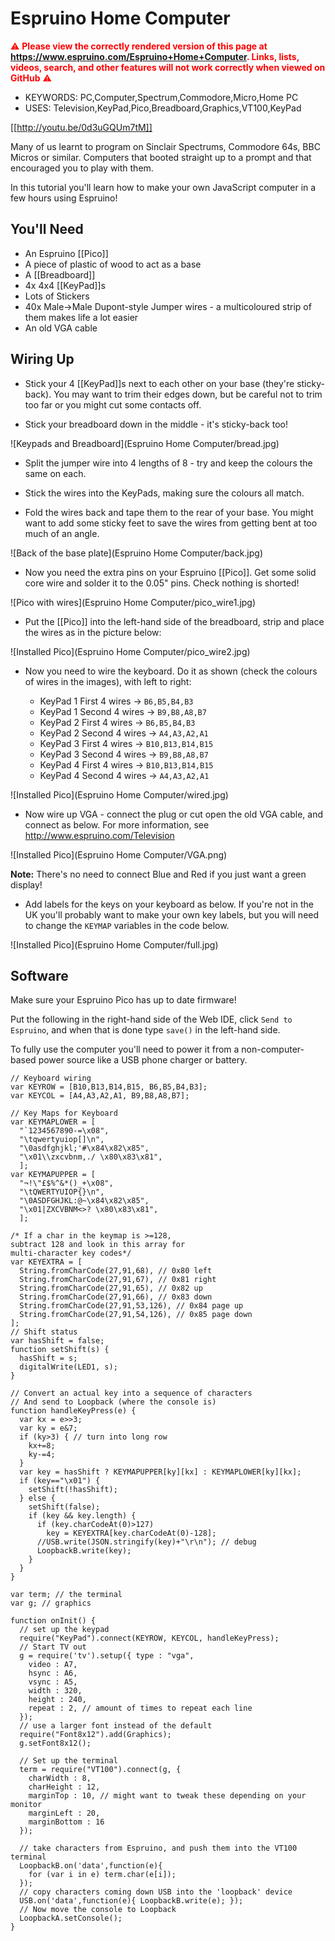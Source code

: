 <!--- Copyright (c) 2015 Gordon Williams, Pur3 Ltd. See the file LICENSE for copying permission. -->
Espruino Home Computer
======================

<span style="color:red">:warning: **Please view the correctly rendered version of this page at https://www.espruino.com/Espruino+Home+Computer. Links, lists, videos, search, and other features will not work correctly when viewed on GitHub** :warning:</span>

* KEYWORDS: PC,Computer,Spectrum,Commodore,Micro,Home PC
* USES: Television,KeyPad,Pico,Breadboard,Graphics,VT100,KeyPad

[[http://youtu.be/0d3uGQUm7tM]]

Many of us learnt to program on Sinclair Spectrums, Commodore 64s, BBC Micros or similar. Computers that booted straight up to a prompt and that encouraged you to play with them.

In this tutorial you'll learn how to make your own JavaScript computer in a few hours using Espruino!


You'll Need
----------

* An Espruino [[Pico]]
* A piece of plastic of wood to act as a base
* A [[Breadboard]]
* 4x 4x4 [[KeyPad]]s
* Lots of Stickers
* 40x Male->Male Dupont-style Jumper wires - a multicoloured strip of them makes life a lot easier
* An old VGA cable

Wiring Up
--------

* Stick your 4 [[KeyPad]]s next to each other on your base (they're sticky-back). You may want to trim their edges down, but be careful not to trim too far or you might cut some contacts off.

* Stick your breadboard down in the middle - it's sticky-back too!

![Keypads and Breadboard](Espruino Home Computer/bread.jpg)

* Split the jumper wire into 4 lengths of 8 - try and keep the colours the same on each.

* Stick the wires into the KeyPads, making sure the colours all match.

* Fold the wires back and tape them to the rear of your base. You might want to add some sticky feet to save the wires from getting bent at too much of an angle.

![Back of the base plate](Espruino Home Computer/back.jpg)

* Now you need the extra pins on your Espruino [[Pico]]. Get some solid core wire and solder it to the 0.05" pins. Check nothing is shorted!

![Pico with wires](Espruino Home Computer/pico_wire1.jpg)

* Put the [[Pico]] into the left-hand side of the breadboard, strip and place the wires as in the picture below:

![Installed Pico](Espruino Home Computer/pico_wire2.jpg)

* Now you need to wire the keyboard. Do it as shown (check the colours of wires in the images), with left to right:

  * KeyPad 1 First 4 wires -> `B6,B5,B4,B3`
  * KeyPad 1 Second 4 wires -> `B9,B8,A8,B7`
  * KeyPad 2 First 4 wires -> `B6,B5,B4,B3`
  * KeyPad 2 Second 4 wires -> `A4,A3,A2,A1`
  * KeyPad 3 First 4 wires -> `B10,B13,B14,B15`
  * KeyPad 3 Second 4 wires -> `B9,B8,A8,B7`
  * KeyPad 4 First 4 wires -> `B10,B13,B14,B15`
  * KeyPad 4 Second 4 wires -> `A4,A3,A2,A1`

![Installed Pico](Espruino Home Computer/wired.jpg)

* Now wire up VGA - connect the plug or cut open the old VGA cable, and connect as below. For more information, see http://www.espruino.com/Television

![Installed Pico](Espruino Home Computer/VGA.png)

**Note:** There's no need to connect Blue and Red if you just want a green display!

* Add labels for the keys on your keyboard as below. If you're not in the UK you'll probably want to make your own key labels,
but you will need to change the `KEYMAP` variables in the code below.

![Installed Pico](Espruino Home Computer/full.jpg)

Software
--------

Make sure your Espruino Pico has up to date firmware!

Put the following in the right-hand side of the Web IDE, click `Send to Espruino`, and when that is done type `save()` in the left-hand side.

To fully use the computer you'll need to power it from a non-computer-based power source like a USB phone charger or battery.


```
// Keyboard wiring
var KEYROW = [B10,B13,B14,B15, B6,B5,B4,B3];
var KEYCOL = [A4,A3,A2,A1, B9,B8,A8,B7];

// Key Maps for Keyboard
var KEYMAPLOWER = [
  "`1234567890-=\x08",
  "\tqwertyuiop[]\n",
  "\0asdfghjkl;'#\x84\x82\x85",
  "\x01\\zxcvbnm,./ \x80\x83\x81",
  ];
var KEYMAPUPPER = [
  "¬!\"£$%^&*()_+\x08",
  "\tQWERTYUIOP{}\n",
  "\0ASDFGHJKL:@~\x84\x82\x85",
  "\x01|ZXCVBNM<>? \x80\x83\x81",
  ];

/* If a char in the keymap is >=128,
subtract 128 and look in this array for
multi-character key codes*/
var KEYEXTRA = [
  String.fromCharCode(27,91,68), // 0x80 left
  String.fromCharCode(27,91,67), // 0x81 right
  String.fromCharCode(27,91,65), // 0x82 up
  String.fromCharCode(27,91,66), // 0x83 down
  String.fromCharCode(27,91,53,126), // 0x84 page up
  String.fromCharCode(27,91,54,126), // 0x85 page down
];
// Shift status
var hasShift = false;
function setShift(s) {
  hasShift = s;
  digitalWrite(LED1, s);
}

// Convert an actual key into a sequence of characters
// And send to Loopback (where the console is)
function handleKeyPress(e) {
  var kx = e>>3;
  var ky = e&7;
  if (ky>3) { // turn into long row
    kx+=8;
    ky-=4;
  }
  var key = hasShift ? KEYMAPUPPER[ky][kx] : KEYMAPLOWER[ky][kx];
  if (key=="\x01") {
    setShift(!hasShift);
  } else {
    setShift(false);
    if (key && key.length) {
      if (key.charCodeAt(0)>127)
        key = KEYEXTRA[key.charCodeAt(0)-128];
      //USB.write(JSON.stringify(key)+"\r\n"); // debug
      LoopbackB.write(key);
    }
  }
}

var term; // the terminal
var g; // graphics

function onInit() {
  // set up the keypad
  require("KeyPad").connect(KEYROW, KEYCOL, handleKeyPress);
  // Start TV out
  g = require('tv').setup({ type : "vga",
    video : A7,
    hsync : A6,
    vsync : A5,
    width : 320,
    height : 240,
    repeat : 2, // amount of times to repeat each line
  });
  // use a larger font instead of the default
  require("Font8x12").add(Graphics);
  g.setFont8x12();

  // Set up the terminal
  term = require("VT100").connect(g, {
    charWidth : 8,
    charHeight : 12,
    marginTop : 10, // might want to tweak these depending on your monitor
    marginLeft : 20,
    marginBottom : 16
  });

  // take characters from Espruino, and push them into the VT100 terminal
  LoopbackB.on('data',function(e){
    for (var i in e) term.char(e[i]);
  });
  // copy characters coming down USB into the 'loopback' device
  USB.on('data',function(e){ LoopbackB.write(e); });
  // Now move the console to Loopback
  LoopbackA.setConsole();
}
```
